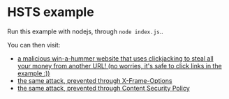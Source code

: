 # HSTS example

Run this example with nodejs, through `node index.js`..

You can then visit:

* [a malicious win-a-hummer website that uses clickjacking to steal all your money from another URL! (no worries, it's safe to click links in the example :))](http://localhost:7888/)
* [the same attack, prevented through X-Frame-Options](http://localhost:7888/?xfo=on)
* [the same attack, prevented through Content Security Policy](http://localhost:7888/?csp=on)
